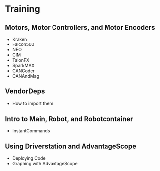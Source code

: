 # Training
## Motors, Motor Controllers, and Motor Encoders
- Kraken
- Falcon500
- NEO
- CIM
- TalonFX
- SparkMAX
- CANCoder
- CANAndMag
## VendorDeps
- How to import them
## Intro to Main, Robot, and Robotcontainer
- InstantCommands
## Using Driverstation and AdvantageScope
- Deploying Code
- Graphing with AdvantageScope